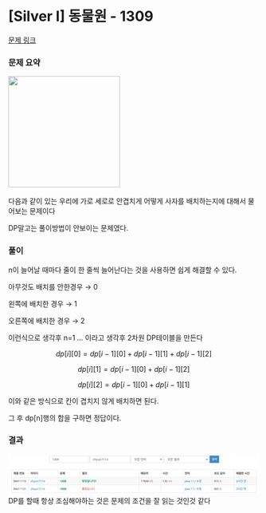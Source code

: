 # [Silver I] 동물원 - 1309

[문제 링크](https://www.acmicpc.net/problem/1309)

### 문제 요약
<p><img alt="" src="https://www.acmicpc.net/upload/201004/dnfl.JPG" style="height:223px; width:224px"></p>
다음과 같이 있는 우리에 가로 세로로 안겹치게 어떻게 사자를 배치하는지에 대해서 물어보는 문제이다

DP말고는 풀이방법이 안보이는 문제였다.

### 풀이

n이 늘어날 때마다 줄이 한 줄씩 늘어난다는 것을 사용하면 쉽게 해결할 수 있다.

아무것도 배치를 안한경우 → 0

왼쪽에 배치한 경우 → 1

오른쪽에 배치한 경우 → 2

이런식으로 생각후 n=1 … 이라고 생각후 2차원 DP테이블을 만든다

$$
dp[i][0] = dp[i - 1][0] + dp[i - 1][1] +dp[i - 1][2] 
$$

$$
dp[i][1] = dp[i - 1][0] + dp[i - 1][2] 
$$

$$
dp[i][2] = dp[i - 1][0] + dp[i - 1][1]
$$

이와 같은 방식으로 칸이 겹치지 않게 배치하면 된다.

그 후 dp[n]행의 합을 구하면 정답이다.

### 결과
![image.png](image.png)
DP를 할때 항상 조심해야하는 것은 문제의 조건을 잘 읽는 것인것 같다
